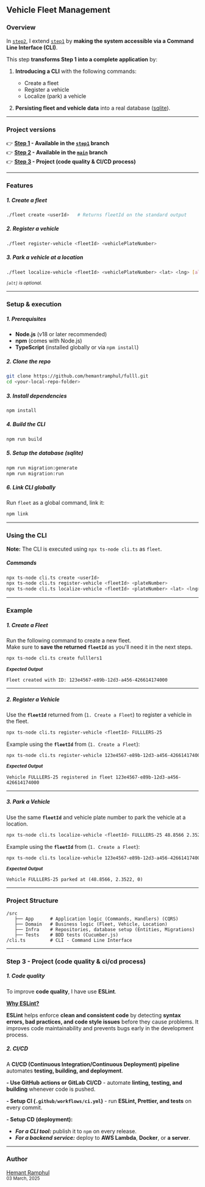 ## Vehicle Fleet Management

### Overview

In [`step2`](https://github.com/hemantramphul/fulll/tree/step2/Backend), I extend [`step1`](https://github.com/hemantramphul/fulll/tree/step1/Backend) by **making the system accessible via a Command Line Interface (CLI)**.

This step **transforms Step 1 into a complete application** by:

1. **Introducing a CLI** with the following commands:

   - Create a fleet
   - Register a vehicle
   - Localize (park) a vehicle

2. **Persisting fleet and vehicle data** into a real database ([sqlite](https://www.sqlite.org/about.html)).

---

### Project versions

👉 **[Step 1](https://github.com/hemantramphul/fulll/tree/step1/Backend) - Available in the [`step1`](https://github.com/hemantramphul/fulll/tree/step1/Backend) branch**  
👉 **[Step 2](https://github.com/hemantramphul/fulll/tree/step2/Backend) - Available in the [`main`](https://github.com/hemantramphul/fulll/tree/step2/Backend) branch**  
👉 **[Step 3](#step-3---project-code-quality--cicd-process) - Project (code quality & CI/CD process)**

---

### Features

##### 1. Create a fleet

```sh
./fleet create <userId>   # Returns fleetId on the standard output
```

##### 2. Register a vehicle

```sh
./fleet register-vehicle <fleetId> <vehiclePlateNumber>
```

##### 3. Park a vehicle at a location

```sh
./fleet localize-vehicle <fleetId> <vehiclePlateNumber> <lat> <lng> [alt]
```

_<sup>`[alt]` is optional.</sup>_

---

### Setup & execution

##### 1. Prerequisites

- **Node.js** (v18 or later recommended)
- **npm** (comes with Node.js)
- **TypeScript** (installed globally or via `npm install`)

##### 2. Clone the repo

```sh
git clone https://github.com/hemantramphul/fulll.git
cd <your-local-repo-folder>
```

##### 3. Install dependencies

```sh
npm install
```

##### 4. Build the CLI

```sh
npm run build
```

##### 5. Setup the database (sqlite)

```sh
npm run migration:generate
npm run migration:run
```

##### 6. Link CLI globally

Run `fleet` as a global command, link it:

```sh
npm link
```

---

### Using the CLI

**Note:** The CLI is executed using `npx ts-node cli.ts` as `fleet`.

##### Commands

```sh
npx ts-node cli.ts create <userId>
npx ts-node cli.ts register-vehicle <fleetId> <plateNumber>
npx ts-node cli.ts localize-vehicle <fleetId> <plateNumber> <lat> <lng> [alt]
```

---

### Example

##### 1. Create a Fleet

Run the following command to create a new fleet.  
Make sure to **save the returned `fleetId`** as you'll need it in the next steps.

```sh
npx ts-node cli.ts create fulllers1
```

_<sup>**Expected Output**</sup>_

```
Fleet created with ID: 123e4567-e89b-12d3-a456-426614174000
```

---

##### 2. Register a Vehicle

Use the **`fleetId`** returned from (`1. Create a Fleet`) to register a vehicle in the fleet.

```sh
npx ts-node cli.ts register-vehicle <fleetId> FULLLERS-25
```

Example using the **`fleetId`** from (`1. Create a Fleet`):

```sh
npx ts-node cli.ts register-vehicle 123e4567-e89b-12d3-a456-426614174000 FULLLERS-25
```

_<sup>**Expected Output**</sup>_

```
Vehicle FULLLERS-25 registered in fleet 123e4567-e89b-12d3-a456-426614174000
```

---

##### 3. Park a Vehicle

Use the same **`fleetId`** and vehicle plate number to park the vehicle at a location.

```sh
npx ts-node cli.ts localize-vehicle <fleetId> FULLLERS-25 48.8566 2.3522

```

Example using the **`fleetId`** from (`1. Create a Fleet`):

```sh
npx ts-node cli.ts localize-vehicle 123e4567-e89b-12d3-a456-426614174000 FULLLERS-25 48.8566 2.3522
```

_<sup>**Expected Output**</sup>_

```
Vehicle FULLLERS-25 parked at (48.8566, 2.3522, 0)
```

---

### Project Structure

```
/src
   ├── App      # Application logic (Commands, Handlers) (CQRS)
   ├── Domain   # Business logic (Fleet, Vehicle, Location)
   ├── Infra    # Repositories, database setup (Entities, Migrations)
   ├── Tests    # BDD tests (Cucumber.js)
/cli.ts         # CLI - Command Line Interface
```

---

### Step 3 - Project (code quality & ci/cd process)

##### 1. Code quality

To improve **code quality**, I have use **ESLint**.

**<ins>Why ESLint?</ins>**

**ESLint** helps enforce **clean and consistent code** by detecting **syntax errors, bad practices, and code style issues** before they cause problems. It improves code maintainability and prevents bugs early in the development process.

##### 2. CI/CD

A **CI/CD (Continuous Integration/Continuous Deployment) pipeline** automates **testing, building, and deployment**.

**- Use GitHub actions or GitLab CI/CD** - automate **linting, testing, and building** whenever code is pushed.

**- Setup CI (`.github/workflows/ci.yml`)** - run **ESLint, Prettier, and tests** on every commit.

**- Setup CD (deployment):**

- _**For a CLI tool:**_ publish it to `npm` on every release.
- _**For a backend service:**_ deploy to **AWS Lambda**, **Docker**, or **a server**.

---

### Author

[Hemant Ramphul](https://www.linkedin.com/in/hemantramphul/)<br/>
<sup>03 March, 2025</sup>
